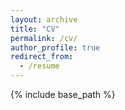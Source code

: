 ```yaml
---
layout: archive
title: "CV"
permalink: /cv/
author_profile: true	
redirect_from:
  - /resume
---
```


{% include base_path %}
